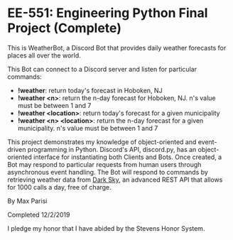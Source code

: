 # EE-551: Engineering Python Final Project (Complete)

This is WeatherBot, a Discord Bot that provides daily weather forecasts for places all over the world. 

This Bot can connect to a Discord server and listen for particular commands:
- **!weather**: return today's forecast in Hoboken, NJ
- **!weather \<n\>**: return the n-day forecast for Hoboken, NJ. n's value must be between 1 and 7
- **!weather \<location\>**: return today's forecast for a given municipality
- **!weather \<n\> \<location\>**: return the n-day forecast for a given municipality. n's value must be between 1 and 7

This project demonstrates my knowledge of object-oriented and event-driven programming in Python. Discord's API, discord.py, 
has an object-oriented interface for instantiating both Clients and Bots. Once created, a Bot may respond to particular requests from human users through asynchronous
event handling. The Bot will respond to commands by retrieving weather data from [Dark Sky](https://darksky.net/dev), an advanced REST API that allows
for 1000 calls a day, free of charge.

By Max Parisi

Completed 12/2/2019

I pledge my honor that I have abided by the Stevens Honor System.
